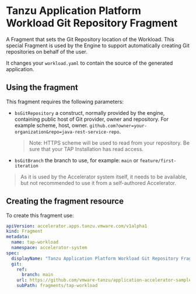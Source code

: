 # Tanzu Application Platform Workload Git Repository Fragment

A Fragment that sets the Git Repository location of the Workload. This special Fragment is used by the Engine to support automatically creating
Git repositories on behalf of the user.

It changes your `workload.yaml` to contain the source of the generated application.

## Using the fragment

This fragment requires the following parameters:
- `bsGitRepository`
  a construct, normally provided by the engine, containing public host of Git provider, owner and repository. For example scheme, host, owner.
  `github.com?owner=your-organization&repo=java-rest-service-repo`.
  > Note: HTTPS scheme will be used to read from your repository. Be sure that your TAP Installation has read access.
- `bsGitBranch`
  the branch to use, for example: `main` or `feature/first-iteration`

> As it is used by the Accelerator system itself, it needs to be available, but not recommended to use it from a self-authored Accelerator. 

## Creating the fragment resource

To create this fragment use:

```yaml
apiVersion: accelerator.apps.tanzu.vmware.com/v1alpha1
kind: Fragment
metadata:
  name: tap-workload
  namespace: accelerator-system
spec:
  displayName: "Tanzu Application Platform Workload Git Repository Fragment"
  git:
    ref:
      branch: main
    url: https://github.com/vmware-tanzu/application-accelerator-samples.git
    subPath: fragments/tap-workload
```
